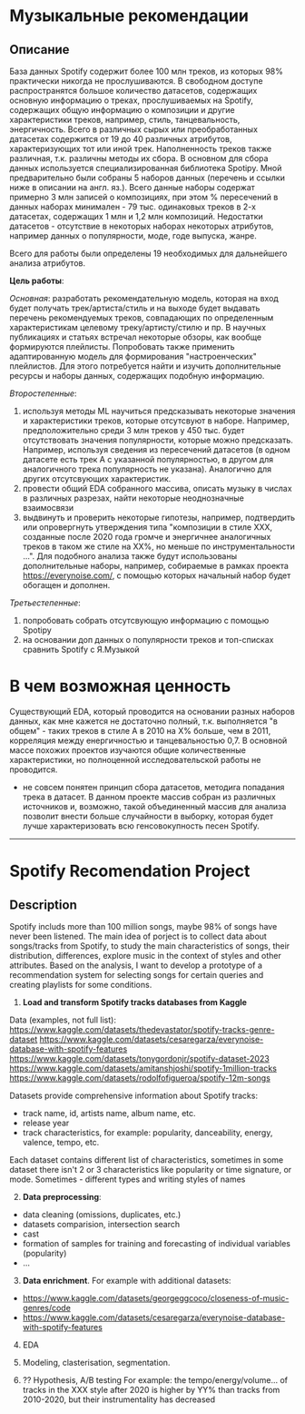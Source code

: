 # Музыкальные рекомендации

## Описание
База данных Spotify содержит более 100 млн треков, из которых 98% практически никогда не прослушиваются. В свободном доступе распространятся большое количество датасетов, содержащих основную информацию о треках, прослушиваемых на Spotify, содержащих общую информацию о композиции и другие характеристики треков, например, стиль, танцевальность, энергичность. 
Всего в различных сырых или преобработанных датасетах содержится от 19 до 40 различных атрибутов, характеризующих тот или иной трек.
Наполненность треков также различная, т.к. различны методы их сбора. В основном для сбора данных используется специализированная библиотека Spotipy.
Мной предварительно были собраны 5 наборов данных (перечень и ссылки ниже в описании на англ. яз.). Всего данные наборы содержат примерно 3 млн записей о композициях, при этом % пересечений в данных наборах минимален - 79 тыс. одинаковых треков в 2-х датасетах, содержащих 1 млн и 1,2 млн композиций. Недостатки датасетов - отсутствие в некоторых наборах некоторых атрибутов, например данных о популярности, моде, годе выпуска, жанре.

Всего для работы были определены 19 необходимых для дальнейшего анализа атрибутов.

**Цель работы**: 

*Основная*: разработать рекомендательную модель, которая на вход будет получать трек/артиста/стиль и на выходе будет выдавать перечень рекомендуемых треков, совпадающих по определенным характеристикам целевому треку/артисту/стилю и пр. В научных публикациях и статьях встречал некоторые обзоры, как вообще формируются плейлисты. Попробовать также применить адаптированную модель для формирования "настроенческих" плейлистов. Для этого потребуется найти и изучить дополнительные ресурсы и наборы данных, содержащих подобную информацию.

*Второстепенные*: 
1) используя методы ML научиться предсказывать некоторые значения и характеристики треков, которые отсутсвуют в наборе. Например, предположительно среди 3 млн треков у 450 тыс. будет отсутствовать значения популярности, которые можно предсказать. Например, используя сведения из пересечений датасетов (в одном датасете есть трек А с указанной популярностью, в другом для аналогичного трека популярность не указана). Аналогично для других отсутсвующих характеристик.
2) провести общий EDA собранного массива, описать музыку в числах в различных разрезах, найти некоторые неоднозначные взаимосвязи
3) выдвинуть и проверить некоторые гипотезы, например, подтвердить или опровергнуть утверждения типа "композиции в стиле ХХХ, созданные после 2020 года громче и энергичнее аналогичных треков в таком же стиле на ХХ%, но меньше по инструментальности ...".
Для подобного анализа также будут использованы дополнительные наборы, например, собираемые в рамках проекта https://everynoise.com/, с помощью которых начальный набор будет обогащен и дополнен.

*Третьестепенные*: 
1) попробовать собрать отсутсвующую информацию с помощью Spotipy
2) на основании доп данных о популярности треков и топ-списках сравнить Spotify с Я.Музыкой

# В чем возможная ценность

Существующий EDA, который проводится на основании разных наборов данных, как мне кажется не достаточно полный, т.к. выполняется "в общем" - таких треков в стиле А в 2010 на Х% больше, чем в 2011, корреляция между енергичностью и танцевальностью 0,7. В основной массе похожих проектов изучаются общие количественные характеристики, но полноценной исследовательской работы не проводится.
+ не совсем понятен принцип сбора датасетов, методиrа попадания трека в датасет. В данном проекте массив собран из различных источников и, возможно, такой объединенный массив для анализа позволит внести больше случайности в выборку, которая будет лучше характеризовать всю генсовокупность песен Spotify. 
-------------------------------------------------------------------
# Spotify Recomendation Project

## Description
Spotify includs more than 100 million songs, maybe 98% of songs have never been listened. The main idea of porject is to collect data about songs/tracks from Spotify, to study the main characteristics of songs, their distribution, differences, explore music in the context of styles and other attributes. 
Based on the analysis, I want to develop a prototype of a recommendation system for selecting songs for certain queries and creating playlists for some conditions.

1) **Load and transform Spotify tracks databases from Kaggle**

Data (examples, not full list):
https://www.kaggle.com/datasets/thedevastator/spotify-tracks-genre-dataset  https://www.kaggle.com/datasets/cesaregarza/everynoise-database-with-spotify-features  https://www.kaggle.com/datasets/tonygordonjr/spotify-dataset-2023 
https://www.kaggle.com/datasets/amitanshjoshi/spotify-1million-tracks
https://www.kaggle.com/datasets/rodolfofigueroa/spotify-12m-songs

Datasets provide comprehensive information about Spotify tracks:
- track name, id, artists name, album name, etc.
- release year
- track characteristics, for example: popularity, danceability, energy, valence, tempo, etc.

Each dataset contains different list of characteristics, sometimes in some dataset there isn't 2 or 3 characteristics like popularity or time signature, or mode. Sometimes - different types and writing styles of names

2) **Data preprocessing**:
- data cleaning (omissions, duplicates, etc.)
- datasets comparision, intersection search 
- cast
- formation of samples for training and forecasting of individual variables (popularity)
- ...

3) **Data enrichment**. For example with additional datasets:
- https://www.kaggle.com/datasets/georgeggcoco/closeness-of-music-genres/code
- https://www.kaggle.com/datasets/cesaregarza/everynoise-database-with-spotify-features

4) EDA

5) Modeling, clasterisation, segmentation.

6) ?? Hypothesis, A/B testing
For example: the tempo/energy/volume... of tracks in the XXX style after 2020 is higher by YY% than tracks from 2010-2020, but their instrumentality has decreased
